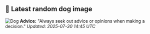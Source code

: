 ## 🐶 Latest random dog image
![Dog](https://images.dog.ceo/breeds/chippiparai-indian/Indian-Chippiparai.jpg)
**Advice:** "Always seek out advice or opinions when making a decision."
*Updated: 2025-07-30 14:45 UTC*
